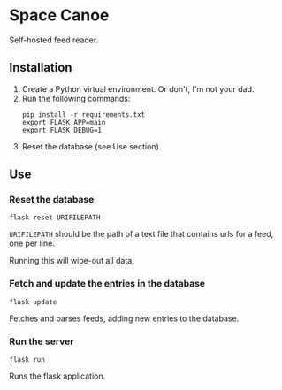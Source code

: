 # Space Canoe

Self-hosted feed reader.

## Installation

1. Create a Python virtual environment. Or don't, I'm not your dad.
2. Run  the following commands:
   ```
   pip install -r requirements.txt
   export FLASK_APP=main
   export FLASK_DEBUG=1
   ```
3. Reset the database (see Use section).

## Use

### Reset the database

`flask reset URIFILEPATH`

`URIFILEPATH` should be the path of a text file that contains urls for a feed, one per line.

Running this will wipe-out all data.

### Fetch and update the entries in the database

`flask update`

Fetches and parses feeds, adding new entries to the database.

### Run the server

`flask run` 

Runs the flask application.
